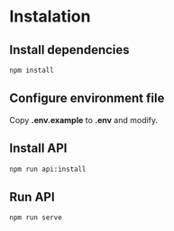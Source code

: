 # Instalation

## Install dependencies

```bash
npm install
```

## Configure environment file

Copy **.env.example** to **.env** and modify.

## Install API

```bash
npm run api:install
```

## Run API

```bash
npm run serve
```
